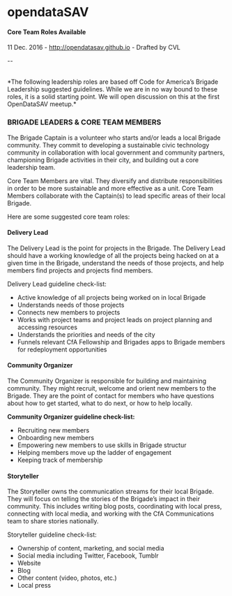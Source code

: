 # opendataSAV
#### Core Team Roles Available
11 Dec. 2016 - http://opendatasav.github.io - Drafted by CVL

--

</br>
*The following leadership roles are based off Code for America’s Brigade Leadership suggested guidelines. While we are in no way bound to these roles, it is a solid starting point. We will open discussion on this at the first OpenDataSAV meetup.*


### BRIGADE LEADERS & CORE TEAM MEMBERS
The Brigade Captain is a volunteer who starts and/or leads a local Brigade community. They commit to developing a sustainable civic technology community in collaboration with local government and community partners, championing Brigade activities in their city, and building out a core leadership team. 


Core Team Members are vital. They diversify and distribute responsibilities in order to be more sustainable and more effective as a unit. Core Team Members collaborate with the Captain(s) to lead specific areas of their local Brigade.


Here are some suggested core team roles:

#### Delivery Lead 
The Delivery Lead is the point for projects in the Brigade. The Delivery Lead should have a working knowledge of all the projects being hacked on at a given time in the Brigade, understand the needs of those projects, and help members find projects and projects find members.


Delivery Lead guideline check-list: 
+ Active knowledge of all projects being worked on in local Brigade
+ Understands needs of those projects
+ Connects new members to projects
+ Works with project teams and project leads on project planning and accessing resources
+ Understands the priorities and needs of the city
+ Funnels relevant CfA Fellowship and Brigades apps to Brigade members for redeployment opportunities


#### Community Organizer
The Community Organizer is responsible for building and maintaining community. They might recruit, welcome and orient new members to the Brigade. They are the point of contact for members who have questions about how to get started, what to do next, or how to help locally. 


**Community Organizer guideline check-list:**
+ Recruiting new members
+ Onboarding new members
+ Empowering new members to use skills in Brigade structur
+ Helping members move up the ladder of engagement
+ Keeping track of membership


#### Storyteller
The Storyteller owns the communication streams for their local Brigade. They will focus on telling the stories of the Brigade’s impact in their community. This includes writing blog posts, coordinating with local press, connecting with local media, and working with the CfA Communications team to share stories nationally. 


Storyteller guideline check-list: 
+ Ownership of content, marketing, and social media
+ Social media including Twitter, Facebook, Tumblr
+ Website
+ Blog
+ Other content (video, photos, etc.)
+ Local press
